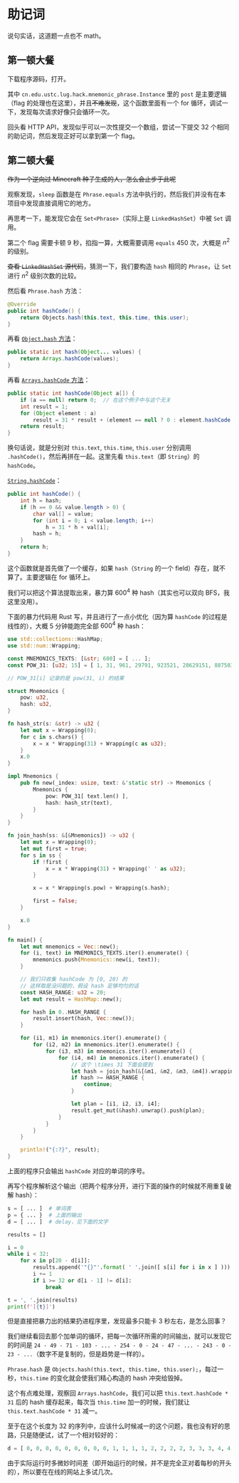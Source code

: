 # 助记词

说句实话，这道题一点也不 math。

## 第一顿大餐

下载程序源码，打开。

其中 `cn.edu.ustc.lug.hack.mnemonic_phrase.Instance` 里的 `post` 是主要逻辑（flag 的处理也在这里），并且<del>不难发现</del>，这个函数里面有一个 for 循环，调试一下，发现每次请求好像只会循环一次。

回头看 HTTP API，发现似乎可以一次性提交一个数组，尝试一下提交 32 个相同的助记词，然后发现正好可以拿到第一个 flag。

## 第二顿大餐

<del>作为一个逆向过 Minecraft 种子生成的人，怎么会止步于此呢</del>

观察发现，`sleep` 函数是在 `Phrase.equals` 方法中执行的，然后我们并没有在本项目中发现直接调用它的地方。

再思考一下，能发现它会在 `Set<Phrase>`（实际上是 `LinkedHashSet`）中被 `Set` 调用。

第二个 flag 需要卡顿 9 秒，掐指一算，大概需要调用 `equals` 450 次，大概是 $n^2$ 的级别。

<del>查看 `LinkedHashSet` 源代码</del>，猜测一下，我们要构造 `hash` 相同的 `Phrase`，让 `Set` 进行 $n^2$ 级别次数的比较。

然后看 `Phrase.hash` 方法：

```java
@Override
public int hashCode() {
    return Objects.hash(this.text, this.time, this.user);
}
```

再看 [`Object.hash` 方法](http://hg.openjdk.java.net/jdk8/jdk8/jdk/file/687fd7c7986d/src/share/classes/java/util/Objects.java#l127)：

```java
public static int hash(Object... values) {
    return Arrays.hashCode(values);
}
```

再看 [`Arrays.hashCode` 方法](http://hg.openjdk.java.net/jdk8u/jdk8u/jdk/file/be44bff34df4/src/share/classes/java/util/Arrays.java#l4139)：

```java
public static int hashCode(Object a[]) {
    if (a == null) return 0;  // 在这个例子中与这个无关
    int result = 1;
    for (Object element : a)
        result = 31 * result + (element == null ? 0 : element.hashCode());
    return result;
}
```

换句话说，就是分别对 `this.text`, `this.time`, `this.user` 分别调用 `.hashCode()`，然后再拼在一起。这里先看 `this.text`（即 `String`）的 `hashCode`。

[`String.hashCode`](http://hg.openjdk.java.net/jdk8/jdk8/jdk/file/687fd7c7986d/src/share/classes/java/lang/String.java#l1452)：

```java
public int hashCode() {
    int h = hash;
    if (h == 0 && value.length > 0) {
        char val[] = value;
        for (int i = 0; i < value.length; i++)
            h = 31 * h + val[i];
        hash = h;
    }
    return h;
}
```

这个函数就是首先做了一个缓存，如果 `hash`（`String` 的一个 field）存在，就不算了。主要逻辑在 for 循环上。

我们可以把这个算法提取出来，暴力算 $600^4$ 种 hash（其实也可以双向 BFS，我这里没用）。

下面的暴力代码用 Rust 写，并且进行了一点小优化（因为算 `hashCode` 的过程是线性的），大概 5 分钟能跑完全部 $600^4$ 种 hash：

```rust
use std::collections::HashMap;
use std::num::Wrapping;

const MNEMONICS_TEXTS: [&str; 600] = [ ... ];
const POW_31: [u32; 15] = [ 1, 31, 961, 29791, 923521, 28629151, 887503681, 1742810335, 2487512833, 4098453791, 2498015937, 129082719, 4001564289, 3789408671, 1507551809 ];

// POW_31[i] 记录的是 pow(31, i) 的结果

struct Mnemonics {
    pow: u32,
    hash: u32,
}

fn hash_str(s: &str) -> u32 {
    let mut x = Wrapping(0);
    for c in s.chars() {
        x = x * Wrapping(31) + Wrapping(c as u32);
    }
    x.0
}

impl Mnemonics {
    pub fn new(_index: usize, text: &'static str) -> Mnemonics {
        Mnemonics {
            pow: POW_31[ text.len() ],
            hash: hash_str(text),
        }
    }
}

fn join_hash(ss: &[&Mnemonics]) -> u32 {
    let mut x = Wrapping(0);
    let mut first = true;
    for s in ss {
        if !first {
            x = x * Wrapping(31) + Wrapping(' ' as u32);
        }

        x = x * Wrapping(s.pow) + Wrapping(s.hash);

        first = false;
    }

    x.0
}

fn main() {
    let mut mnemonics = Vec::new();
    for (i, text) in MNEMONICS_TEXTS.iter().enumerate() {
        mnemonics.push(Mnemonics::new(i, text));
    }

    // 我们只收集 hashCode 为 [0, 20) 的
    // 这样取是没问题的，假设 hash 足够均匀的话
    const HASH_RANGE: u32 = 20;
    let mut result = HashMap::new();

    for hash in 0..HASH_RANGE {
        result.insert(hash, Vec::new());
    }

    for (i1, m1) in mnemonics.iter().enumerate() {
        for (i2, m2) in mnemonics.iter().enumerate() {
            for (i3, m3) in mnemonics.iter().enumerate() {
                for (i4, m4) in mnemonics.iter().enumerate() {
                    // 这个 \times 31 下面会提到
                    let hash = join_hash(&[&m1, &m2, &m3, &m4]).wrapping_mul(31);
                    if hash >= HASH_RANGE {
                        continue;
                    }

                    let plan = [i1, i2, i3, i4];
                    result.get_mut(&hash).unwrap().push(plan);
                }
            }
        }
    }

    println!("{:?}", result);
}
```

上面的程序只会输出 `hashCode` 对应的单词的序号。

再写个程序解析这个输出（把两个程序分开，进行下面的操作的时候就不用重复破解 hash）：

```python
s = [ ... ]  # 单词表
p = { ... }  # 上面的输出
d = [ ... ]  # delay，见下面的文字

results = []

i = 0
while i < 32:
	for x in p[20 - d[i]]:
		results.append('"{}"'.format( ' '.join([ s[i] for i in x ] )))
		i += 1
		if i >= 32 or d[i - 1] != d[i]:
			break

t = ', '.join(results)
print(f'[{t}]')
```

但是直接把暴力出的结果扔进程序里，发现最多只能卡 3 秒左右，是怎么回事？

我们继续看回去那个加单词的循环，把每一次循环所需的时间输出，就可以发现它的时间是 `24 - 49 - 71 - 103 - ... - 254 - 0 - 24 - 47 - ... - 243 - 0 - 23 - ...`（数字不是复制的，但是趋势是一样的）。

`Phrase.hash` 是 `Objects.hash(this.text, this.time, this.user);`，每过一秒，`this.time` 的变化就会使我们精心构造的 hash 冲突给毁掉。

这个有点难处理，观察回 `Arrays.hashCode`，我们可以把 `this.text.hashCode * 31` 后的 hash 缓存起来，每次当 `this.time` 加一的时候，我们就让 `this.text.hashCode * 31` 减一。

至于在这个长度为 32 的序列中，应该什么时候减一的这个问题，我也没有好的思路，只是随便试，试了一个相对较好的：

```python
d = [ 0, 0, 0, 0, 0, 0, 0, 0, 0, 1, 1, 1, 1, 2, 2, 2, 2, 3, 3, 3, 4, 4, 5, 5, 6, 6, 7, 7, 8, 8, 9, 9 ]
```

由于实际运行时多微妙时间差（即开始运行的时候，并不是完全正对着每秒的开头的），所以要在在线的网站上多试几次。
